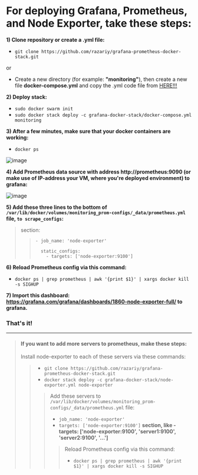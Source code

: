 
<h1>For deploying Grafana, Prometheus, and Node Exporter, take these steps:</h1>

<b>1) Clone repository or create a .yml file:</b>

- `git clone https://github.com/razariy/grafana-prometheus-docker-stack.git`

 or

- Create a new directory (for example: <b>"monitoring"</b>), then create a new file <b>docker-compose.yml</b> and copy the .yml code file from [HERE!!!](https://github.com/razariy/grafana-prometheus-docker-stack/blob/main/docker-compose.yml)

<b>2) Deploy stack:</b>
   
 - `sudo docker swarm init`
 - `sudo docker stack deploy -c grafana-docker-stack/docker-compose.yml monitoring`

 <b>3) After a few minutes, make sure that your docker containers are working:</b>

- `docker ps`
   
![image](https://github.com/razariy/grafana-prometheus-docker-stack/assets/79698042/1e098e59-6510-4c3f-913d-0a4dc2761b8e)


<b>4) Add Prometheus data source with address http://prometheus:9090 (or make use of IP-address your VM, where you're deployed environment) to grafana:</b>

![image](https://github.com/razariy/grafana-prometheus-docker-stack/assets/79698042/efb7592f-11d4-4781-8ac9-937f77ba76b9)
  
<b>5) Add these three lines to the bottom of `/var/lib/docker/volumes/monitoring_prom-configs/_data/prometheus.yml` file, `to scrape_configs`:</b>

> section:
>
>>     - job_name: 'node-exporter'
>> 
>>       static_configs:
>>         - targets: ['node-exporter:9100']

 
<b>6) Reload Prometheus config via this command:</b>
 - `docker ps | grep prometheus | awk '{print $1}' | xargs docker kill -s SIGHUP`


<b>7) Import this dashboard: https://grafana.com/grafana/dashboards/1860-node-exporter-full/ to grafana.</b>


<h3>That's it!</h3>


__________
> #### If you want to add more servers to prometheus, make these steps:
>
> Install node-exporter to each of these servers via these commands:
>>   -  `git clone https://github.com/razariy/grafana-prometheus-docker-stack.git`
>>   -  `docker stack deploy -c grafana-docker-stack/node-exporter.yml node-exporter`
>>> Add these servers to `/var/lib/docker/volumes/monitoring_prom-configs/_data/prometheus.yml` file:
>>>  - `job_name: 'node-exporter'`
>>>  - `targets: ['node-exporter:9100']` <b>section, like - targets: ['node-exporter:9100', 'server1:9100', 'server2:9100', '...']</b>
>>>
>>>> Reload Prometheus config via this command:
>>>> - `docker ps | grep prometheus | awk '{print $1}' | xargs docker kill -s SIGHUP`
